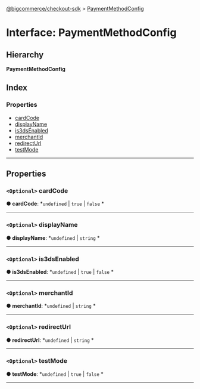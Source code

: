 [@bigcommerce/checkout-sdk](../README.md) > [PaymentMethodConfig](../interfaces/paymentmethodconfig.md)

# Interface: PaymentMethodConfig

## Hierarchy

**PaymentMethodConfig**

## Index

### Properties

* [cardCode](paymentmethodconfig.md#cardcode)
* [displayName](paymentmethodconfig.md#displayname)
* [is3dsEnabled](paymentmethodconfig.md#is3dsenabled)
* [merchantId](paymentmethodconfig.md#merchantid)
* [redirectUrl](paymentmethodconfig.md#redirecturl)
* [testMode](paymentmethodconfig.md#testmode)

---

## Properties

<a id="cardcode"></a>

### `<Optional>` cardCode

**● cardCode**: *`undefined` |
`true` |
`false`
*

___
<a id="displayname"></a>

### `<Optional>` displayName

**● displayName**: *`undefined` |
`string`
*

___
<a id="is3dsenabled"></a>

### `<Optional>` is3dsEnabled

**● is3dsEnabled**: *`undefined` |
`true` |
`false`
*

___
<a id="merchantid"></a>

### `<Optional>` merchantId

**● merchantId**: *`undefined` |
`string`
*

___
<a id="redirecturl"></a>

### `<Optional>` redirectUrl

**● redirectUrl**: *`undefined` |
`string`
*

___
<a id="testmode"></a>

### `<Optional>` testMode

**● testMode**: *`undefined` |
`true` |
`false`
*

___

